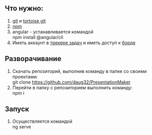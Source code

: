 ## Что нужно: 
1. [git](https://git-scm.com/downloads) и [tortoise git](https://tortoisegit.org/)
2. [npm](https://nodejs.org/en/download/)
3. angular - устанавливается командой</br>
npm install @angular/cli
4. Иметь аккаунт в [трекере задач](https://trello.com/home) и иметь доступ к [борде](https://trello.com/b/R4Ef3wWD/presentation-maker)

## Разворачивание 
1. Скачать репозиторий, выполнив команду в папке со своими проектами:</br>
git clone https://github.com/daug32/PresentationMaker 
2. Перейти в папку с репозиторием выполнить команду:</br>
npm i

## Запуск
1. Осуществляется командой</br>
ng serve
